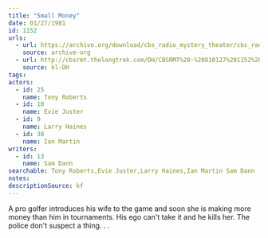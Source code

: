 ```yaml
---
title: "Small Money"
date: 01/27/1981
id: 1152
urls: 
  - url: https://archive.org/download/cbs_radio_mystery_theater/cbs_radio_mystery_theater-1151-1200.zip/cbs_radio_mystery_theater-1151-1200%2Fcbsrmt_1152_small_money.mp3
    source: archive-org
  - url: http://cbsrmt.thelongtrek.com/DH/CBSRMT%20-%20810127%201152%20Small%20Money_dh.mp3
    source: kl-DH
tags: 
actors:  
  - id: 25
    name: Tony Roberts  
  - id: 10
    name: Evie Juster  
  - id: 9
    name: Larry Haines  
  - id: 38
    name: Ian Martin
writers:  
  - id: 13
    name: Sam Dann
searchable: Tony Roberts,Evie Juster,Larry Haines,Ian Martin Sam Dann
notes: 
descriptionSource: kf
---
```

A pro golfer introduces his wife to the game and soon she is making more money than him in tournaments. His ego can't take it and he kills her. The police don't suspect a thing. . .